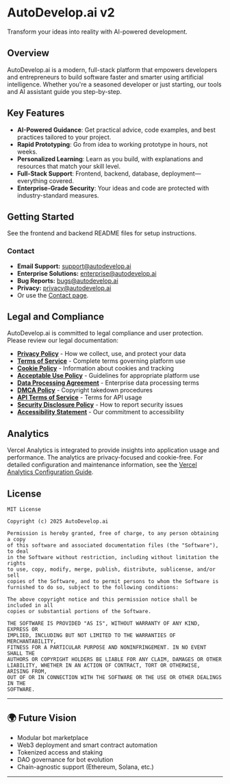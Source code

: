 # AutoDevelop.ai v2

Transform your ideas into reality with AI-powered development.

## Overview

AutoDevelop.ai is a modern, full-stack platform that empowers developers and entrepreneurs to build software faster and smarter using artificial intelligence. Whether you're a seasoned developer or just starting, our tools and AI assistant guide you step-by-step.

## Key Features

- **AI-Powered Guidance**: Get practical advice, code examples, and best practices tailored to your project.
- **Rapid Prototyping**: Go from idea to working prototype in hours, not weeks.
- **Personalized Learning**: Learn as you build, with explanations and resources that match your skill level.
- **Full-Stack Support**: Frontend, backend, database, deployment—everything covered.
- **Enterprise-Grade Security**: Your ideas and code are protected with industry-standard measures.

## Getting Started

See the frontend and backend README files for setup instructions.

### Contact

- **Email Support:** [support@autodevelop.ai](mailto:support@autodevelop.ai)
- **Enterprise Solutions:** [enterprise@autodevelop.ai](mailto:enterprise@autodevelop.ai)
- **Bug Reports:** [bugs@autodevelop.ai](mailto:bugs@autodevelop.ai)
- **Privacy:** [privacy@autodevelop.ai](mailto:privacy@autodevelop.ai)
- Or use the [Contact page](./frontend/src/components/Contact.jsx).

## Legal and Compliance

AutoDevelop.ai is committed to legal compliance and user protection. Please review our legal documentation:

- **[Privacy Policy](./frontend/src/components/Privacy.jsx)** - How we collect, use, and protect your data
- **[Terms of Service](./TERMS_OF_SERVICE.md)** - Complete terms governing platform use
- **[Cookie Policy](./COOKIE_POLICY.md)** - Information about cookies and tracking
- **[Acceptable Use Policy](./ACCEPTABLE_USE_POLICY.md)** - Guidelines for appropriate platform use
- **[Data Processing Agreement](./DATA_PROCESSING_AGREEMENT.md)** - Enterprise data processing terms
- **[DMCA Policy](./DMCA_POLICY.md)** - Copyright takedown procedures
- **[API Terms of Service](./API_TERMS_OF_SERVICE.md)** - Terms for API usage
- **[Security Disclosure Policy](./SECURITY_DISCLOSURE_POLICY.md)** - How to report security issues
- **[Accessibility Statement](./ACCESSIBILITY_STATEMENT.md)** - Our commitment to accessibility

## Analytics

Vercel Analytics is integrated to provide insights into application usage and performance. The analytics are privacy-focused and cookie-free. For detailed configuration and maintenance information, see the [Vercel Analytics Configuration Guide](./VERCEL_ANALYTICS.md).

## License

```text
MIT License

Copyright (c) 2025 AutoDevelop.ai

Permission is hereby granted, free of charge, to any person obtaining a copy
of this software and associated documentation files (the "Software"), to deal
in the Software without restriction, including without limitation the rights
to use, copy, modify, merge, publish, distribute, sublicense, and/or sell
copies of the Software, and to permit persons to whom the Software is
furnished to do so, subject to the following conditions:

The above copyright notice and this permission notice shall be included in all
copies or substantial portions of the Software.

THE SOFTWARE IS PROVIDED "AS IS", WITHOUT WARRANTY OF ANY KIND, EXPRESS OR
IMPLIED, INCLUDING BUT NOT LIMITED TO THE WARRANTIES OF MERCHANTABILITY,
FITNESS FOR A PARTICULAR PURPOSE AND NONINFRINGEMENT. IN NO EVENT SHALL THE
AUTHORS OR COPYRIGHT HOLDERS BE LIABLE FOR ANY CLAIM, DAMAGES OR OTHER
LIABILITY, WHETHER IN AN ACTION OF CONTRACT, TORT OR OTHERWISE, ARISING FROM,
OUT OF OR IN CONNECTION WITH THE SOFTWARE OR THE USE OR OTHER DEALINGS IN THE
SOFTWARE.
```

---

## 🌍 Future Vision

- Modular bot marketplace  
- Web3 deployment and smart contract automation  
- Tokenized access and staking  
- DAO governance for bot evolution  
- Chain-agnostic support (Ethereum, Solana, etc.)

---

```
